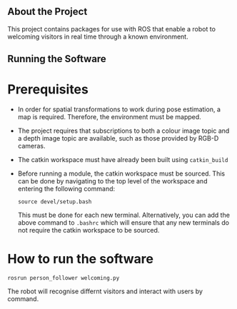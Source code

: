## About the Project

This project contains packages for use with ROS that enable a robot to welcoming visitors in real time through a known environment.

## Running the Software

# Prerequisites

*  In order for spatial transformations to work during pose estimation, a map is required. Therefore, the environment must be mapped.

*  The project requires that subscriptions to both a colour image topic and a depth image topic are available, such as those provided by RGB-D cameras.

*  The catkin workspace must have already been built using `catkin_build`

*  Before running a module, the catkin workspace must be sourced. This can be done by navigating to the top level of the workspace and entering the following command:
    ```
    source devel/setup.bash
    ```

    This must be done for each new terminal. Alternatively, you can add the above command to `.bashrc` which will ensure that any new terminals do not require the catkin workspace to be sourced.

# How to run the software

```
rosrun person_follower welcoming.py
```
The robot will recognise differnt visitors and interact with users by command.


